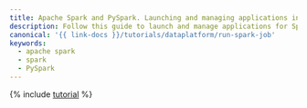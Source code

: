 ```yaml
---
title: Apache Spark and PySpark. Launching and managing applications in {{ dataproc-name }}
description: Follow this guide to launch and manage applications for Spark and PySpark in {{ dataproc-name }}.
canonical: '{{ link-docs }}/tutorials/dataplatform/run-spark-job'
keywords:
  - apache spark
  - spark
  - PySpark
---
```


{% include [tutorial](../../_tutorials/dataplatform/data-processing/run-spark-job.md) %}
